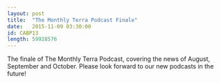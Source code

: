 ```yaml
---
layout: post
title:  "The Monthly Terra Podcast Finale"
date:   2015-11-09 03:30:00
id: CABP13
length: 59928576
---
```


The finale of The Monthly Terra Podcast, covering the news of August, September and October. Please look forward to our new podcasts in the future!
